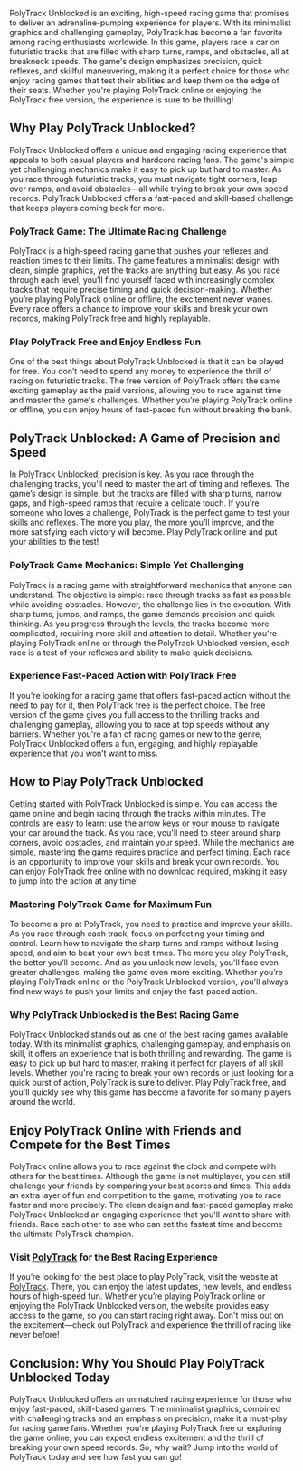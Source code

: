 <p>PolyTrack Unblocked is an exciting, high-speed racing game that promises to deliver an adrenaline-pumping experience for players. With its minimalist graphics and challenging gameplay, PolyTrack has become a fan favorite among racing enthusiasts worldwide. In this game, players race a car on futuristic tracks that are filled with sharp turns, ramps, and obstacles, all at breakneck speeds. The game's design emphasizes precision, quick reflexes, and skillful maneuvering, making it a perfect choice for those who enjoy racing games that test their abilities and keep them on the edge of their seats. Whether you're playing PolyTrack online or enjoying the PolyTrack free version, the experience is sure to be thrilling!</p>

<h2>Why Play PolyTrack Unblocked?</h2>

<p>PolyTrack Unblocked offers a unique and engaging racing experience that appeals to both casual players and hardcore racing fans. The game's simple yet challenging mechanics make it easy to pick up but hard to master. As you race through futuristic tracks, you must navigate tight corners, leap over ramps, and avoid obstacles—all while trying to break your own speed records. PolyTrack Unblocked offers a fast-paced and skill-based challenge that keeps players coming back for more.</p>

<h3>PolyTrack Game: The Ultimate Racing Challenge</h3>

<p>PolyTrack is a high-speed racing game that pushes your reflexes and reaction times to their limits. The game features a minimalist design with clean, simple graphics, yet the tracks are anything but easy. As you race through each level, you’ll find yourself faced with increasingly complex tracks that require precise timing and quick decision-making. Whether you’re playing PolyTrack online or offline, the excitement never wanes. Every race offers a chance to improve your skills and break your own records, making PolyTrack free and highly replayable.</p>

<h3>Play PolyTrack Free and Enjoy Endless Fun</h3>

<p>One of the best things about PolyTrack Unblocked is that it can be played for free. You don’t need to spend any money to experience the thrill of racing on futuristic tracks. The free version of PolyTrack offers the same exciting gameplay as the paid versions, allowing you to race against time and master the game's challenges. Whether you’re playing PolyTrack online or offline, you can enjoy hours of fast-paced fun without breaking the bank.</p>

<h2>PolyTrack Unblocked: A Game of Precision and Speed</h2>

<p>In PolyTrack Unblocked, precision is key. As you race through the challenging tracks, you'll need to master the art of timing and reflexes. The game’s design is simple, but the tracks are filled with sharp turns, narrow gaps, and high-speed ramps that require a delicate touch. If you're someone who loves a challenge, PolyTrack is the perfect game to test your skills and reflexes. The more you play, the more you’ll improve, and the more satisfying each victory will become. Play PolyTrack online and put your abilities to the test!</p>

<h3>PolyTrack Game Mechanics: Simple Yet Challenging</h3>

<p>PolyTrack is a racing game with straightforward mechanics that anyone can understand. The objective is simple: race through tracks as fast as possible while avoiding obstacles. However, the challenge lies in the execution. With sharp turns, jumps, and ramps, the game demands precision and quick thinking. As you progress through the levels, the tracks become more complicated, requiring more skill and attention to detail. Whether you're playing PolyTrack online or through the PolyTrack Unblocked version, each race is a test of your reflexes and ability to make quick decisions.</p>

<h3>Experience Fast-Paced Action with PolyTrack Free</h3>

<p>If you're looking for a racing game that offers fast-paced action without the need to pay for it, then PolyTrack free is the perfect choice. The free version of the game gives you full access to the thrilling tracks and challenging gameplay, allowing you to race at top speeds without any barriers. Whether you're a fan of racing games or new to the genre, PolyTrack Unblocked offers a fun, engaging, and highly replayable experience that you won’t want to miss.</p>

<h2>How to Play PolyTrack Unblocked</h2>

<p>Getting started with PolyTrack Unblocked is simple. You can access the game online and begin racing through the tracks within minutes. The controls are easy to learn: use the arrow keys or your mouse to navigate your car around the track. As you race, you'll need to steer around sharp corners, avoid obstacles, and maintain your speed. While the mechanics are simple, mastering the game requires practice and perfect timing. Each race is an opportunity to improve your skills and break your own records. You can enjoy PolyTrack free online with no download required, making it easy to jump into the action at any time!</p>

<h3>Mastering PolyTrack Game for Maximum Fun</h3>

<p>To become a pro at PolyTrack, you need to practice and improve your skills. As you race through each track, focus on perfecting your timing and control. Learn how to navigate the sharp turns and ramps without losing speed, and aim to beat your own best times. The more you play PolyTrack, the better you’ll become. And as you unlock new levels, you'll face even greater challenges, making the game even more exciting. Whether you’re playing PolyTrack online or the PolyTrack Unblocked version, you'll always find new ways to push your limits and enjoy the fast-paced action.</p>

<h3>Why PolyTrack Unblocked is the Best Racing Game</h3>

<p>PolyTrack Unblocked stands out as one of the best racing games available today. With its minimalist graphics, challenging gameplay, and emphasis on skill, it offers an experience that is both thrilling and rewarding. The game is easy to pick up but hard to master, making it perfect for players of all skill levels. Whether you're racing to break your own records or just looking for a quick burst of action, PolyTrack is sure to deliver. Play PolyTrack free, and you'll quickly see why this game has become a favorite for so many players around the world.</p>

<h2>Enjoy PolyTrack Online with Friends and Compete for the Best Times</h2>

<p>PolyTrack online allows you to race against the clock and compete with others for the best times. Although the game is not multiplayer, you can still challenge your friends by comparing your best scores and times. This adds an extra layer of fun and competition to the game, motivating you to race faster and more precisely. The clean design and fast-paced gameplay make PolyTrack Unblocked an engaging experience that you'll want to share with friends. Race each other to see who can set the fastest time and become the ultimate PolyTrack champion.</p>

<h3>Visit <a href="https://polytrackunblockedgame.github.io/" target="_blank">PolyTrack</a> for the Best Racing Experience</h3>

<p>If you’re looking for the best place to play PolyTrack, visit the website at <a href="https://polytrackunblockedgame.github.io/" target="_blank">PolyTrack</a>. There, you can enjoy the latest updates, new levels, and endless hours of high-speed fun. Whether you’re playing PolyTrack online or enjoying the PolyTrack Unblocked version, the website provides easy access to the game, so you can start racing right away. Don't miss out on the excitement—check out PolyTrack and experience the thrill of racing like never before!</p>

<h2>Conclusion: Why You Should Play PolyTrack Unblocked Today</h2>

<p>PolyTrack Unblocked offers an unmatched racing experience for those who enjoy fast-paced, skill-based games. The minimalist graphics, combined with challenging tracks and an emphasis on precision, make it a must-play for racing game fans. Whether you're playing PolyTrack free or exploring the game online, you can expect endless excitement and the thrill of breaking your own speed records. So, why wait? Jump into the world of PolyTrack today and see how fast you can go!</p>

